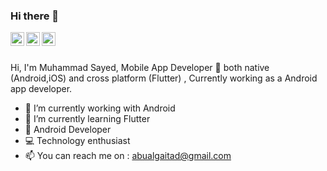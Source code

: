 ### Hi there 👋

   <a href="https://twitter.com/abualgaittwitt">
  <img align="left" alt="Muhammad Sayed | Twitter" width="22px" src="https://cdn.jsdelivr.net/npm/simple-icons@v3/icons/twitter.svg" />
</a>
<a href="https://www.linkedin.com/in/abualgait">
  <img align="left" alt="Muhammad Sayed's LinkdeIN" width="22px" src="https://cdn.jsdelivr.net/npm/simple-icons@v3/icons/linkedin.svg" />
</a>
<a href="https://stackoverflow.com/users/9793695/mohammad-sayed">
  <img align="left" alt="Muhammad Sayed's StackOverflow" width="22px" src="https://cdn.jsdelivr.net/npm/simple-icons@v3/icons/stackoverflow.svg" />
</a>
<br />
<br />

Hi, I'm Muhammad Sayed, Mobile App Developer 📱 both native (Android,iOS) and cross platform (Flutter) , Currently working as a Android app developer.
 
- 🔭 I’m currently working with Android
- 🌱 I’m currently learning Flutter
- 📱 Android Developer 
- 💻 Technology enthusiast
- 📫 You can reach me on : abualgaitad@gmail.com

 

